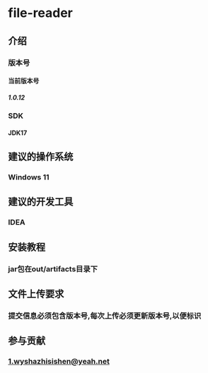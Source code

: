 # file-reader

## 介绍

### 版本号

#### 当前版本号

##### 1.0.12

### SDK

#### JDK17

## 建议的操作系统

### Windows 11

## 建议的开发工具

### IDEA

## 安装教程

### jar包在out/artifacts目录下

## 文件上传要求

### 提交信息必须包含版本号,每次上传必须更新版本号,以便标识

## 参与贡献

### 1.wyshazhisishen@yeah.net
